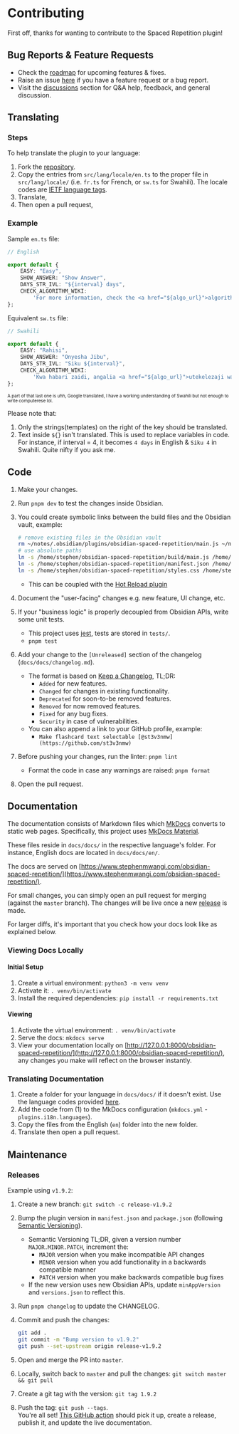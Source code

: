 # Contributing

First off, thanks for wanting to contribute to the Spaced Repetition plugin!

## Bug Reports & Feature Requests

-   Check the [roadmap](https://github.com/st3v3nmw/obsidian-spaced-repetition/projects/2/) for upcoming features & fixes.
-   Raise an issue [here](https://github.com/st3v3nmw/obsidian-spaced-repetition/issues/) if you have a feature request or a bug report.
-   Visit the [discussions](https://github.com/st3v3nmw/obsidian-spaced-repetition/discussions/) section for Q&A help, feedback, and general discussion.

## Translating

### Steps

To help translate the plugin to your language:

1. Fork the [repository](https://github.com/st3v3nmw/obsidian-spaced-repetition).
2. Copy the entries from `src/lang/locale/en.ts` to the proper file in `src/lang/locale/` (i.e. `fr.ts` for French, or `sw.ts` for Swahili). The locale codes are [IETF language tags](https://en.wikipedia.org/wiki/IETF_language_tag).
3. Translate,
4. Then open a pull request,

### Example

Sample `en.ts` file:

```typescript
// English

export default {
    EASY: "Easy",
    SHOW_ANSWER: "Show Answer",
    DAYS_STR_IVL: "${interval} days",
    CHECK_ALGORITHM_WIKI:
        'For more information, check the <a href="${algo_url}">algorithm implementation</a>.',
};
```

Equivalent `sw.ts` file:

```typescript
// Swahili

export default {
    EASY: "Rahisi",
    SHOW_ANSWER: "Onyesha Jibu",
    DAYS_STR_IVL: "Siku ${interval}",
    CHECK_ALGORITHM_WIKI:
        'Kwa habari zaidi, angalia <a href="${algo_url}">utekelezaji wa algorithm</a>.',
};
```

<sub><sup>A part of that last one is uhh, Google translated, I have a working understanding of Swahili but not enough to write computerese lol.</sup></sub>

Please note that:

1. Only the strings(templates) on the right of the key should be translated.
2. Text inside `${}` isn't translated. This is used to replace variables in code. For instance, if interval = 4, it becomes `4 days` in English & `Siku 4` in Swahili. Quite nifty if you ask me.

## Code

1. Make your changes.
2. Run `pnpm dev` to test the changes inside Obsidian.
3. You could create symbolic links between the build files and the Obsidian vault, example:

    ```bash
    # remove existing files in the Obsidian vault
    rm ~/notes/.obsidian/plugins/obsidian-spaced-repetition/main.js ~/notes/.obsidian/plugins/obsidian-spaced-repetition/manifest.json ~/notes/.obsidian/plugins/obsidian-spaced-repetition/styles.css
    # use absolute paths
    ln -s /home/stephen/obsidian-spaced-repetition/build/main.js /home/stephen/notes/.obsidian/plugins/obsidian-spaced-repetition
    ln -s /home/stephen/obsidian-spaced-repetition/manifest.json /home/stephen/notes/.obsidian/plugins/obsidian-spaced-repetition
    ln -s /home/stephen/obsidian-spaced-repetition/styles.css /home/stephen/notes/.obsidian/plugins/obsidian-spaced-repetition
    ```

    - This can be coupled with the [Hot Reload plugin](https://github.com/pjeby/hot-reload)

4. Document the "user-facing" changes e.g. new feature, UI change, etc.
5. If your "business logic" is properly decoupled from Obsidian APIs, write some unit tests.
    - This project uses [jest](https://jestjs.io/), tests are stored in `tests/`.
    - `pnpm test`
6. Add your change to the `[Unreleased]` section of the changelog (`docs/docs/changelog.md`).
    - The format is based on [Keep a Changelog](https://keepachangelog.com/en/1.0.0/), TL;DR:
        - `Added` for new features.
        - `Changed` for changes in existing functionality.
        - `Deprecated` for soon-to-be removed features.
        - `Removed` for now removed features.
        - `Fixed` for any bug fixes.
        - `Security` in case of vulnerabilities.
    - You can also append a link to your GitHub profile, example:
        - `Make flashcard text selectable [@st3v3nmw](https://github.com/st3v3nmw)`
7. Before pushing your changes, run the linter: `pnpm lint`
    - Format the code in case any warnings are raised: `pnpm format`
8. Open the pull request.

## Documentation

The documentation consists of Markdown files which [MkDocs](https://www.mkdocs.org/) converts to static web pages.
Specifically, this project uses [MkDocs Material](https://squidfunk.github.io/mkdocs-material/getting-started/).

These files reside in `docs/docs/` in the respective language's folder. For instance, English docs are located in `docs/docs/en/`.

The docs are served on [https://www.stephenmwangi.com/obsidian-spaced-repetition/](https://www.stephenmwangi.com/obsidian-spaced-repetition/).

For small changes, you can simply open an pull request for merging (against the `master` branch).
The changes will be live once a new [release](https://github.com/st3v3nmw/obsidian-spaced-repetition/releases) is made.

For larger diffs, it's important that you check how your docs look like as explained below.

### Viewing Docs Locally

#### Initial Setup

1. Create a virtual environment: `python3 -m venv venv`
2. Activate it: `. venv/bin/activate`
3. Install the required dependencies: `pip install -r requirements.txt`

#### Viewing

1. Activate the virtual environment: `. venv/bin/activate`
2. Serve the docs: `mkdocs serve`
3. View your documentation locally on [http://127.0.0.1:8000/obsidian-spaced-repetition/](http://127.0.0.1:8000/obsidian-spaced-repetition/), any changes you make will reflect on the browser instantly.

### Translating Documentation

1. Create a folder for your language in `docs/docs/` if it doesn't exist. Use the language codes provided [here](https://squidfunk.github.io/mkdocs-material/setup/changing-the-language/#site-language).
2. Add the code from (1) to the MkDocs configuration (`mkdocs.yml` - `plugins.i18n.languages`).
3. Copy the files from the English (`en`) folder into the new folder.
4. Translate then open a pull request.

## Maintenance

### Releases

Example using `v1.9.2`:

1. Create a new branch: `git switch -c release-v1.9.2`
2. Bump the plugin version in `manifest.json` and `package.json` (following [Semantic Versioning](https://semver.org/spec/v2.0.0.html)).
    - Semantic Versioning TL;DR, given a version number `MAJOR.MINOR.PATCH`, increment the:
        - `MAJOR` version when you make incompatible API changes
        - `MINOR` version when you add functionality in a backwards compatible manner
        - `PATCH` version when you make backwards compatible bug fixes
    - If the new version uses new Obsidian APIs, update `minAppVersion` and `versions.json` to reflect this.
3. Run `pnpm changelog` to update the CHANGELOG.
4. Commit and push the changes:

    ```bash
    git add .
    git commit -m "Bump version to v1.9.2"
    git push --set-upstream origin release-v1.9.2
    ```

5. Open and merge the PR into `master`.
6. Locally, switch back to `master` and pull the changes: `git switch master && git pull`
7. Create a git tag with the version: `git tag 1.9.2`
8. Push the tag: `git push --tags`. <br> You're all set! [This GitHub action](https://github.com/st3v3nmw/obsidian-spaced-repetition/blob/master/.github/workflows/release.yml) should pick it up, create a release, publish it, and update the live documentation.
